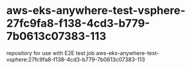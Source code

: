 # aws-eks-anywhere-test-vsphere-27fc9fa8-f138-4cd3-b779-7b0613c07383-113
repository for use with E2E test job aws-eks-anywhere-test-vsphere:27fc9fa8-f138-4cd3-b779-7b0613c07383-113
